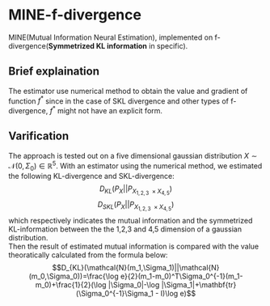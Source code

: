 # MINE-f-divergence
MINE(Mutual Information Neural Estimation), implemented on f-divergence(**Symmetrized KL information** in specific).
## Brief explaination
The estimator use numerical method to obtain the value and gradient of function $` f^* `$ since in the case of SKL divergence and other types of f-divergence, $`f^*`$ might not have an explicit form.
## Varification
The approach is tested out on a five dimensional gaussian distribution $` X\sim \mathcal{N}(0,\Sigma_0)\in \mathbb{R}^5 `$. With an estimator using the numerical method, we estimated the following KL-divergence and SKL-divergence:<br>
$$D_{KL}(P_{X}||P_{X_{1,2,3}\ \times X_{4,5}})$$
$$D_{SKL}(P_{X}||P_{X_{1,2,3}\ \times X_{4,5}})$$
which respectively indicates the mutual information and the symmetrized KL-information between the the 1,2,3 and 4,5 dimension of a gaussian distribution.<br>
Then the result of estimated mutual information is compared with the value theoratically calculated from the formula below:<br>
$$D_{KL}(\mathcal{N}(m_1,\Sigma_1)||\mathcal{N}(m_0,\Sigma_0))=\frac{\log e}{2}(m_1-m_0)^T\Sigma_0^{-1}(m_1-m_0)+\frac{1}{2}(\log |\Sigma_0|-\log |\Sigma_1|+\mathbf{tr}(\Sigma_0^{-1}\Sigma_1 - I)\log e)$$

